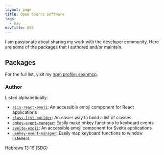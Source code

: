```yaml
---
layout: page
title: Open Source Software
tags:
  - nav
navTitle: OSS
---
```


I am passionate about sharing my work with the developer community. Here are some of the packages that I authored and/or maintain.

## Packages

For the full list, visit my [npm profile: seanmcp](https://npmjs.org/~seanmcp).

### Author

Listed alphabetically:

- [`a11y-react-emoji`](https://npm.im/a11y-react-emoji): An accessible emoji component for React applications
- [`class-list-builder`](https://npm.im/class-list-builder): An easier way to build a list of classes
- [`onkey-event-manager`](https://npm.im/onkey-event-manager): Easily make onkey functions to keyboard events
- [`svelte-emoji`](https://npm.im/svelte-emoji): An accessible emoji component for Svelte applications
- [`usekey-event-manager`](https://npm.im/usekey-event-manager): Easily map keyboard functions to window listeners

Hebrews 13:16 (SDG)
